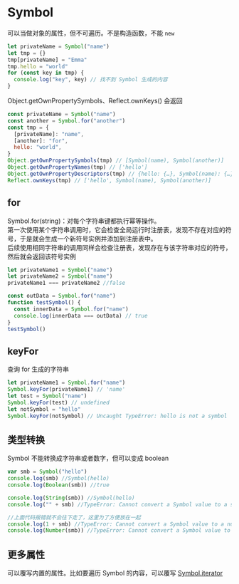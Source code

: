 # Symbol

可以当做对象的属性，但不可遍历。不是构造函数，不能 `new`

```js
let privateName = Symbol("name")
let tmp = {}
tmp[privateName] = "Emma"
tmp.hello = "world"
for (const key in tmp) {
  console.log("key", key) // 找不到 Symbol 生成的内容
}
```

Object.getOwnPropertySymbols、Reflect.ownKeys() 会返回

```js
const privateName = Symbol("name")
const another = Symbol.for("another")
const tmp = {
  [privateName]: "name",
  [another]: "for",
  hello: "world",
}
Object.getOwnPropertySymbols(tmp) // [Symbol(name), Symbol(another)]
Object.getOwnPropertyNames(tmp) // ['hello']
Object.getOwnPropertyDescriptors(tmp) // {hello: {…}, Symbol(name): {…}, Symbol(another): {…}}
Reflect.ownKeys(tmp) // ['hello', Symbol(name), Symbol(another)]
```

## for

Symbol.for(string)：对每个字符串键都执行幂等操作。  
第一次使用某个字符串调用时，它会检查全局运行时注册表，发现不存在对应的符号，于是就会生成一个新符号实例并添加到注册表中。  
后续使用相同字符串的调用同样会检查注册表，发现存在与该字符串对应的符号，然后就会返回该符号实例

```js
let privateName1 = Symbol("name")
let privateName2 = Symbol("name")
privateName1 === privateName2 //false
```

```js
const outData = Symbol.for("name")
function testSymbol() {
  const innerData = Symbol.for("name")
  console.log(innerData === outData) // true
}
testSymbol()
```

## keyFor

查询 for 生成的字符串

```js
let privateName1 = Symbol.for("name")
Symbol.keyFor(privateName1) // 'name'
let test = Symbol("name")
Symbol.keyFor(test) // undefined
let notSymbol = "hello"
Symbol.keyFor(notSymbol) // Uncaught TypeError: hello is not a symbol
```

## 类型转换

Symbol 不能转换成字符串或者数字，但可以变成 boolean

```js
var smb = Symbol("hello")
console.log(smb) //Symbol(hello)
console.log(Boolean(smb)) //true

console.log(String(smb)) //Symbol(hello)
console.log("" + smb) //TypeError: Cannot convert a Symbol value to a string

//上面代码报错就不会往下走了，这里为了方便放在一起
console.log(1 + smb) //TypeError: Cannot convert a Symbol value to a number
console.log(Number(smb)) //TypeError: Cannot convert a Symbol value to a number
```

## 更多属性

可以覆写内置的属性。比如要遍历 Symbol 的内容，可以覆写 [Symbol.iterator](https://developer.mozilla.org/en-US/docs/Web/JavaScript/Reference/Global_Objects/Symbol/iterator)
